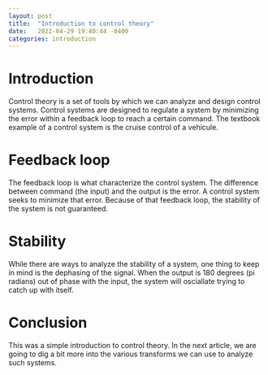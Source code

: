 ```yaml
---
layout: post
title:  "Introduction to control theory"
date:   2022-04-29 19:40:44 -0400
categories: introduction
---
```


# Introduction

Control theory is a set of tools by which we can analyze and design control systems.
Control systems are designed to regulate a system by minimizing the error within a feedback loop to reach a certain command.
The textbook example of a control system is the cruise control of a vehicule.

# Feedback loop

The feedback loop is what characterize the control system. The difference between command (the input) and the output is the error. A control system seeks to minimize that error.
Because of that feedback loop, the stability of the system is not guaranteed.

# Stability

While there are ways to analyze the stability of a system, one thing to keep in mind is the dephasing of the signal. When the output is 180 degrees (pi radians) out of phase with the input, the system will osciallate trying to catch up with itself.

# Conclusion

This was a simple introduction to control theory. In the next article, we are going to dig a bit more into the various transforms we can use to analyze such systems.
